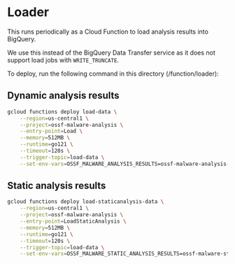 # Loader

This runs periodically as a Cloud Function to load analysis results into
BigQuery.

We use this instead of the BigQuery Data Transfer service as it does not support
load jobs with `WRITE_TRUNCATE`.

To deploy, run the following command in this directory (/function/loader):

## Dynamic analysis results

```bash
gcloud functions deploy load-data \
    --region=us-central1 \
    --project=ossf-malware-analysis \
    --entry-point=Load \
    --memory=512MB \
    --runtime=go121 \
    --timeout=120s \
    --trigger-topic=load-data \
    --set-env-vars=OSSF_MALWARE_ANALYSIS_RESULTS=ossf-malware-analysis-results,GCP_PROJECT=ossf-malware-analysis
```

## Static analysis results

```bash
gcloud functions deploy load-staticanalysis-data \
    --region=us-central1 \
    --project=ossf-malware-analysis \
    --entry-point=LoadStaticAnalysis \
    --memory=512MB \
    --runtime=go121 \
    --timeout=120s \
    --trigger-topic=load-data \
    --set-env-vars=OSSF_MALWARE_STATIC_ANALYSIS_RESULTS=ossf-malware-static-analysis-results-v1,GCP_PROJECT=ossf-malware-analysis
```
